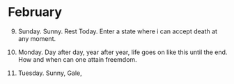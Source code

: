 # February

9. Sunday. Sunny. Rest Today. Enter a state where i can accept death at any moment.

24. Monday. Day after day, year after year, life goes on like this until the end. How and when can one attain freemdom.

25. Tuesday. Sunny, Gale,